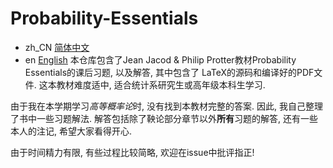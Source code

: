 # Probability-Essentials
- zh_CN [简体中文](README.md)
- en [English](README.en.md)
本仓库包含了Jean Jacod &amp; Philip Protter教材Probability Essentials的课后习题, 以及解答, 其中包含了
LaTeX的源码和编译好的PDF文件. 这本教材难度适中, 适合统计系研究生或高年级本科生学习.

由于我在本学期学习*高等概率论*时, 没有找到本教材完整的答案. 因此, 我自己整理了书中一些习题解法.
解答包括除了鞅论部分章节以外**所有**习题的解答, 还有一些本人的注记, 希望大家看得开心.

由于时间精力有限, 有些过程比较简略, 欢迎在issue中批评指正!
